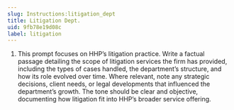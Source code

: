 ```yaml
---
slug: Instructions:litigation_dept
title: Litigation Dept.
uid: 9fb78e19d08c
label: litigation
---
```


1. This prompt focuses on HHP’s litigation practice. Write a factual passage detailing the scope of litigation services the firm has provided, including the types of cases handled, the department’s structure, and how its role evolved over time. Where relevant, note any strategic decisions, client needs, or legal developments that influenced the department’s growth. The tone should be clear and objective, documenting how litigation fit into HHP’s broader service offering.